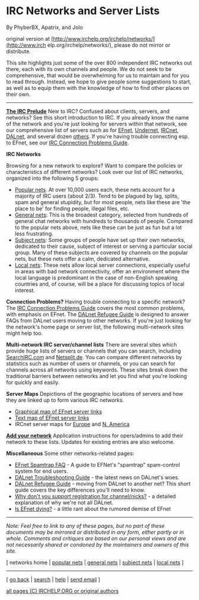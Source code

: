 # IRC Networks and Server Lists

By PhyberBX, Apatrix, and Jolo

original version at [http://www.irchelp.org/irchelp/networks/](http://www.irch
elp.org/irchelp/networks/), please do not mirror or distribute.

This site highlights just some of the over 800 independent IRC networks out
there, each with its own channels and people. We do not seek to be
comprehensive, that would be overwhelming for us to maintain and for you to
read through. Instead, we hope to give people some suggestions to start, as
well as to equip them with the knowledge of how to find other places on their
own.

* * *

**[The IRC Prelude](http://www.irchelp.org/irchelp/new2irc.html)**
    New to IRC? Confused about clients, servers, and networks? See this short introduction to IRC.
    If you already know the name of the network and you're just looking for servers within that network, see our comprehensive list of servers such as for [EFnet](servers/efnet.html), [Undernet](http://servers.undernet.org/), [IRCnet](servers/ircnet.html), [DALnet](servers/dalnet.html), and several dozen [others](servers/index.html). If you're having trouble connecting esp. to EFnet, see our [IRC Connection Problems Guide](connectprob.html). 

**IRC Networks**     

Browsing for a new network to explore? Want to compare the policies or
characteristics of different networks? Look over our list of IRC networks,
organized into the following 5 groups:

  * [Popular nets](popular.html). At over 10,000 users each, these nets account for a majority of IRC users (about 2/3). Tend to be plagued by lag, splits, spam and general stupidity, but for most people, nets like these are 'the place to be' for finding people, illegal files, etc. 
  * [General nets](general.html): This is the broadest category, selected from hundreds of general chat networks with hundreds to thousands of people. Compared to the popular nets above, nets like these can be just as fun but a lot less frustrating. 
  * [Subject nets](subject.html): Some groups of people have set up their own networks, dedicated to their cause, subject of interest or serving a particular social group. Many of these subjects are covered by channels on the popular nets, but these nets offer a calm, dedicated alternative. 
  * [Local nets](local.html): These nets allow local server connections, especially useful in areas with bad network connectivity, offer an environment where the local language is predominant in the case of non-English speaking countries and, of course, will be a place for discussing topics of local interest. 

**Connection Problems?**      Having trouble connecting to a specific network? The [IRC Connection Problems Guide](connectprob.html) covers the most common problems, with emphasis on EFnet. The [DALnet Refugee Guide](dalrefugee.html) is designed to answer FAQs from DALnet users moving to other networks. If you're just looking for the network's home page or server list, the following multi-network sites might help too. 

**Multi-network IRC server/channel lists**     There are several sites which provide huge lists of servers or channels that you can search, including [SearchIRC.com](http://searchirc.com/networks.php) and [Netsplit.de](http://irc.netsplit.de/networks/). You can compare different networks by statistics such as number of users or channels, or you can search for channels across all networks using keywords. These sites break down the traditional barriers between networks and let you find what you're looking for quickly and easily. 

**Server Maps**     Depictions of the geographic locations of servers and how they are linked up to form various IRC networks. 

  * [Graphical map of EFnet server links](http://map.efnet.org/)
  * [Text map of EFnet server links](servermap.html)
  * IRCnet server maps for [Europe](http://www.ludd.luth.se/irc/map.html) and [N. America](http://www.ludd.luth.se/irc/usmap.html)

**[Add your network](addreq.html)**     Application instructions for opers/admins to add their network to these lists. Updates for existing entries are also welcome. 

**Miscellaneous**     Some other networks-related pages: 

  * [EFnet Spamtrap FAQ](spamtrap.html) - A guide to EFNet's "spamtrap" spam-control system for end users. 
  * [DALnet Troubleshooting Guide](servers/dalnet.html) - the latest news on DALnet's woes. 
  * [DALnet Refugee Guide](dalrefugee.html) - moving from DALnet to another net? This short guide covers the key differences you'll need to know. 
  * [Why don't you support registration for channel/nicks?](noserv.html) - a detailed explanation of why we're not all DALnet. 
  * [Is EFnet dying?](efnetsux.html) - a little rant about the rumored demise of EFnet 

* * *

_Note: Feel free to link to any of these pages, but no part of these documents
may be mirrored or distributed in any form, either partly or in whole.
Comments and critiques are based on our personal views and are not necessarily
shared or condoned by the maintainers and owners of this site._

[ networks home | [popular nets](popular.html) | [general nets](general.html)
| [subject nets](subject.html) | [local nets](local.html) ]

* * *



[ [go back](/) | [search](/irchelp/search_engine.cgi) |
[help](/irchelp/help.html) | [send email](/irchelp/mail.cgi) ]

[all pages (C) IRCHELP.ORG or original authors](/irchelp/credit.html)

